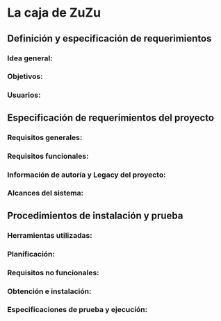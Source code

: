 # La caja de ZuZu


## Definición y especificación de requerimientos

### Idea general: 

### Objetivos:

### Usuarios:


## Especificación de requerimientos del proyecto

### Requisitos generales:

### Requisitos funcionales:

### Información de autoría y Legacy del proyecto:

### Alcances del sistema:


## Procedimientos de instalación y prueba

### Herramientas utilizadas:

### Planificación:

### Requisitos no funcionales:

### Obtención e instalación:

### Especificaciones de prueba y ejecución: